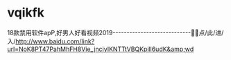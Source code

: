 # vqikfk
18款禁用软件apP,好男人好看视频2019----------------------------🧖🧖点/此/进/入/http://www.baidu.com/link?url=NoK8PT47PahMhFH8Vie_jnciyIKNTTtVBQKpill6udK&amp;wd
